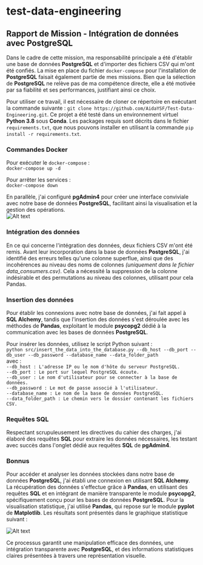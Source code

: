 # test-data-engineering

## Rapport de Mission - Intégration de données avec PostgreSQL  

Dans le cadre de cette mission, ma responsabilité principale a été d'établir une base de données **PostgreSQL** et d'importer des fichiers CSV qui m'ont été confiés. La mise en place du fichier `docker-compose` pour l'installation de **PostgreSQL** faisait également partie de mes missions. Bien que la sélection de **PostgreSQL** ne relève pas de ma compétence directe, elle a été motivée par sa fiabilité et ses performances, justifiant ainsi ce choix.   

Pour utiliser ce travail, il est nécessaire de cloner ce répertoire en exécutant la commande suivante : `git clone https://github.com/AidaYSF/Test-Data-Engineering.git`. Ce projet a été testé dans un environnement virtuel **Python 3.8** sous **Conda**. Les packages requis sont décrits dans le fichier `requirements.txt`, que nous pouvons installer en utilisant la commande `pip install -r requirements.txt`.  

### Commandes Docker  

Pour exécuter le `docker-compose` :  
`docker-compose up -d` 

Pour arrêter les services :  
`docker-compose down`  

En parallèle, j'ai configuré **pgAdmin4** pour créer une interface conviviale avec notre base de données **PostgreSQL**, facilitant ainsi la visualisation et la gestion des opérations.  
![Alt text](https://github.com/AidaYSF/Test-Data-Engineering/blob/main/images/pgAdmin4.png)  

### Intégration des données  
En ce qui concerne l'intégration des données, deux fichiers CSV m'ont été remis. Avant leur incorporation dans la base de données **PostgreSQL**, j'ai identifié des erreurs telles qu'une colonne superflue, ainsi que des incohérences au niveau des noms de colonnes *(uniquement dans le fichier data_consumers.csv)*. Cela a nécessité la suppression de la colonne indésirable et des permutations au niveau des colonnes, utilisant pour cela Pandas.  

### Insertion des données  
Pour établir les connexions avec notre base de données, j'ai fait appel à **SQL Alchemy**, tandis que l'insertion des données s'est déroulée avec les méthodes de **Pandas**, exploitant le module **psycopg2** dédié à la communication avec les bases de données **PostgreSQL**.  

Pour insérer les données, utilisez le script Python suivant :  
`python src/insert_the_data_into_the_database.py --db_host --db_port --db_user --db_password --database_name --data_folder_path`  
avec :  
`--db_host : L'adresse IP ou le nom d'hôte du serveur PostgreSQL.`  
`--db_port : Le port sur lequel PostgreSQL écoute.`  
`--db_user : Le nom d'utilisateur pour se connecter à la base de données.`  
`--db_password : Le mot de passe associé à l'utilisateur.`  
`--database_name : Le nom de la base de données PostgreSQL.`  
`--data_folder_path : Le chemin vers le dossier contenant les fichiers CSV.`  

### Requêtes SQL  
Respectant scrupuleusement les directives du cahier des charges, j'ai élaboré des requêtes **SQL** pour extraire les données nécessaires, les testant avec succès dans l'onglet dédié aux requêtes **SQL** de **pgAdmin4**.  

### Bonnus  
Pour accéder et analyser les données stockées dans notre base de données **PostgreSQL**, j'ai établi une connexion en utilisant **SQL Alchemy**. La récupération des données s'effectue grâce à **Pandas**, en utilisant des requêtes **SQL** et en intégrant de manière transparente le module **psycopg2**, spécifiquement conçu pour les bases de données **PostgreSQL**. Pour la visualisation statistique, j'ai utilisé **Pandas**, qui repose sur le module **pyplot** de **Matplotlib**. Les résultats sont présentés dans le graphique statistique suivant :  

![Alt text](https://github.com/AidaYSF/Test-Data-Engineering/blob/main/images/bonnus.png)   

Ce processus garantit une manipulation efficace des données, une intégration transparente avec **PostgreSQL**, et des informations statistiques claires présentées à travers une représentation visuelle.  
  

